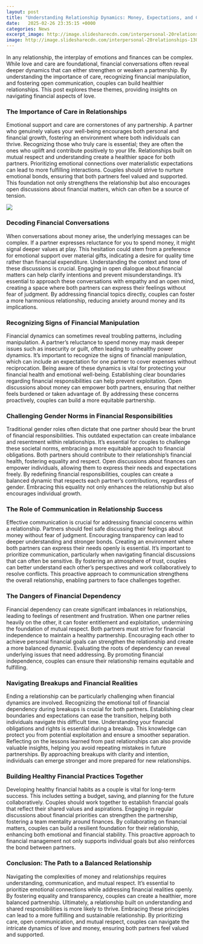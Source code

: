 ```yaml
---
layout: post
title: "Understanding Relationship Dynamics: Money, Expectations, and Communication"
date:   2025-02-26 23:35:15 +0000
categories: News
excerpt_image: http://image.slidesharecdn.com/interpersonal-20relationships-130911042658-phpapp01/95/interpersonal-relationships-11-638.jpg?cb=1378873697
image: http://image.slidesharecdn.com/interpersonal-20relationships-130911042658-phpapp01/95/interpersonal-relationships-11-638.jpg?cb=1378873697
---
```


In any relationship, the interplay of emotions and finances can be complex. While love and care are foundational, financial conversations often reveal deeper dynamics that can either strengthen or weaken a partnership. By understanding the importance of care, recognizing financial manipulation, and fostering open communication, couples can build healthier relationships. This post explores these themes, providing insights on navigating financial aspects of love.
### The Importance of Care in Relationships
Emotional support and care are cornerstones of any partnership. A partner who genuinely values your well-being encourages both personal and financial growth, fostering an environment where both individuals can thrive. Recognizing those who truly care is essential; they are often the ones who uplift and contribute positively to your life. 
Relationships built on mutual respect and understanding create a healthier space for both partners. Prioritizing emotional connections over materialistic expectations can lead to more fulfilling interactions. Couples should strive to nurture emotional bonds, ensuring that both partners feel valued and supported. This foundation not only strengthens the relationship but also encourages open discussions about financial matters, which can often be a source of tension.

![](http://image.slidesharecdn.com/interpersonal-20relationships-130911042658-phpapp01/95/interpersonal-relationships-11-638.jpg?cb=1378873697)
### Decoding Financial Conversations
When conversations about money arise, the underlying messages can be complex. If a partner expresses reluctance for you to spend money, it might signal deeper values at play. This hesitation could stem from a preference for emotional support over material gifts, indicating a desire for quality time rather than financial expenditure. 
Understanding the context and tone of these discussions is crucial. Engaging in open dialogue about financial matters can help clarify intentions and prevent misunderstandings. It’s essential to approach these conversations with empathy and an open mind, creating a space where both partners can express their feelings without fear of judgment. By addressing financial topics directly, couples can foster a more harmonious relationship, reducing anxiety around money and its implications.
### Recognizing Signs of Financial Manipulation
Financial dynamics can sometimes reveal troubling patterns, including manipulation. A partner’s reluctance to spend money may mask deeper issues such as insecurity or guilt, often leading to unhealthy power dynamics. It’s important to recognize the signs of financial manipulation, which can include an expectation for one partner to cover expenses without reciprocation.
Being aware of these dynamics is vital for protecting your financial health and emotional well-being. Establishing clear boundaries regarding financial responsibilities can help prevent exploitation. Open discussions about money can empower both partners, ensuring that neither feels burdened or taken advantage of. By addressing these concerns proactively, couples can build a more equitable partnership.
### Challenging Gender Norms in Financial Responsibilities
Traditional gender roles often dictate that one partner should bear the brunt of financial responsibilities. This outdated expectation can create imbalance and resentment within relationships. It’s essential for couples to challenge these societal norms, embracing a more equitable approach to financial obligations. 
Both partners should contribute to their relationship’s financial health, fostering equality and respect. Open discussions about finances can empower individuals, allowing them to express their needs and expectations freely. By redefining financial responsibilities, couples can create a balanced dynamic that respects each partner’s contributions, regardless of gender. Embracing this equality not only enhances the relationship but also encourages individual growth.
### The Role of Communication in Relationship Success
Effective communication is crucial for addressing financial concerns within a relationship. Partners should feel safe discussing their feelings about money without fear of judgment. Encouraging transparency can lead to deeper understanding and stronger bonds. 
Creating an environment where both partners can express their needs openly is essential. It’s important to prioritize communication, particularly when navigating financial discussions that can often be sensitive. By fostering an atmosphere of trust, couples can better understand each other’s perspectives and work collaboratively to resolve conflicts. This proactive approach to communication strengthens the overall relationship, enabling partners to face challenges together.
### The Dangers of Financial Dependency
Financial dependency can create significant imbalances in relationships, leading to feelings of resentment and frustration. When one partner relies heavily on the other, it can foster entitlement and exploitation, undermining the foundation of mutual respect. 
Both partners must strive for financial independence to maintain a healthy partnership. Encouraging each other to achieve personal financial goals can strengthen the relationship and create a more balanced dynamic. Evaluating the roots of dependency can reveal underlying issues that need addressing. By promoting financial independence, couples can ensure their relationship remains equitable and fulfilling.
### Navigating Breakups and Financial Realities
Ending a relationship can be particularly challenging when financial dynamics are involved. Recognizing the emotional toll of financial dependency during breakups is crucial for both partners. Establishing clear boundaries and expectations can ease the transition, helping both individuals navigate this difficult time.
Understanding your financial obligations and rights is essential during a breakup. This knowledge can protect you from potential exploitation and ensure a smoother separation. Reflecting on the lessons learned from past relationships can also provide valuable insights, helping you avoid repeating mistakes in future partnerships. By approaching breakups with clarity and intention, individuals can emerge stronger and more prepared for new relationships.
### Building Healthy Financial Practices Together
Developing healthy financial habits as a couple is vital for long-term success. This includes setting a budget, saving, and planning for the future collaboratively. Couples should work together to establish financial goals that reflect their shared values and aspirations. 
Engaging in regular discussions about financial priorities can strengthen the partnership, fostering a team mentality around finances. By collaborating on financial matters, couples can build a resilient foundation for their relationship, enhancing both emotional and financial stability. This proactive approach to financial management not only supports individual goals but also reinforces the bond between partners.
### Conclusion: The Path to a Balanced Relationship
Navigating the complexities of money and relationships requires understanding, communication, and mutual respect. It’s essential to prioritize emotional connections while addressing financial realities openly. By fostering equality and transparency, couples can create a healthier, more balanced partnership.
Ultimately, a relationship built on understanding and shared responsibilities is more likely to thrive. Embracing these principles can lead to a more fulfilling and sustainable relationship. By prioritizing care, open communication, and mutual respect, couples can navigate the intricate dynamics of love and money, ensuring both partners feel valued and supported.